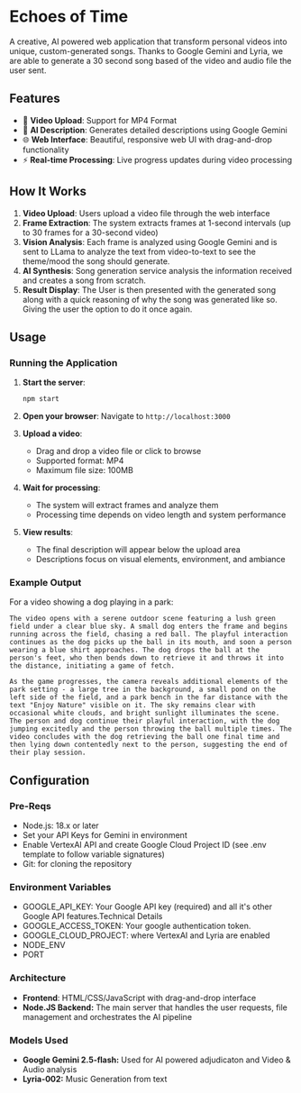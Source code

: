 # Echoes of Time

A creative, AI powered web application that transform personal videos into unique, custom-generated songs. Thanks to Google Gemini and Lyria, we are able to generate a 30 second song based of the video and audio file the user sent.

## Features

- 🎥 **Video Upload**: Support for MP4 Format
- 🤖 **AI Description**: Generates detailed descriptions using Google Gemini
- 🌐 **Web Interface**: Beautiful, responsive web UI with drag-and-drop functionality
- ⚡ **Real-time Processing**: Live progress updates during video processing

## How It Works

1. **Video Upload**: Users upload a video file through the web interface
2. **Frame Extraction**: The system extracts frames at 1-second intervals (up to 30 frames for a 30-second video)
3. **Vision Analysis**: Each frame is analyzed using Google Gemini and is sent to LLama to analyze the text from video-to-text to see the theme/mood the song should generate.
4. **AI Synthesis**: Song generation service analysis the information received and creates a song from scratch.
5. **Result Display**: The User is then presented with the generated song along with a quick reasoning of why the song was generated like so. Giving the user the option to do it once again.

## Usage

### Running the Application

1. **Start the server**:

   ```bash
   npm start
   ```
2. **Open your browser**:
   Navigate to `http://localhost:3000`
3. **Upload a video**:

   - Drag and drop a video file or click to browse
   - Supported format: MP4
   - Maximum file size: 100MB
4. **Wait for processing**:

   - The system will extract frames and analyze them
   - Processing time depends on video length and system performance
5. **View results**:

   - The final description will appear below the upload area
   - Descriptions focus on visual elements, environment, and ambiance

### Example Output

For a video showing a dog playing in a park:

```
The video opens with a serene outdoor scene featuring a lush green field under a clear blue sky. A small dog enters the frame and begins running across the field, chasing a red ball. The playful interaction continues as the dog picks up the ball in its mouth, and soon a person wearing a blue shirt approaches. The dog drops the ball at the person's feet, who then bends down to retrieve it and throws it into the distance, initiating a game of fetch.

As the game progresses, the camera reveals additional elements of the park setting - a large tree in the background, a small pond on the left side of the field, and a park bench in the far distance with the text "Enjoy Nature" visible on it. The sky remains clear with occasional white clouds, and bright sunlight illuminates the scene. The person and dog continue their playful interaction, with the dog jumping excitedly and the person throwing the ball multiple times. The video concludes with the dog retrieving the ball one final time and then lying down contentedly next to the person, suggesting the end of their play session.
```

## Configuration

### Pre-Reqs

* Node.js: 18.x or later
* Set your API Keys for Gemini in environment
* Enable VertexAI API and create Google Cloud Project ID (see .env template to follow variable signatures)
* Git: for cloning the repository

### Environment Variables

- GOOGLE_API_KEY: Your Google API key (required) and all it's other Google API features.Technical Details
- GOOGLE_ACCESS_TOKEN: Your google authentication token.
- GOOGLE_CLOUD_PROJECT: where VertexAI and Lyria are enabled
- NODE_ENV
- PORT

### Architecture

- **Frontend**: HTML/CSS/JavaScript with drag-and-drop interface
- **Node.JS Backend:** The main server that handles the user requests, file management and orchestrates the AI pipeline

### Models Used

- **Google Gemini 2.5-flash:** Used for AI powered adjudicaton and Video & Audio analysis
- **Lyria-002:** Music Generation from text
